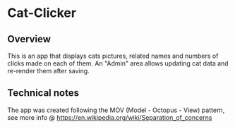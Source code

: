 # Cat-Clicker

## Overview

This is an app that displays cats pictures, related names and numbers of clicks made on each of them. 
An "Admin" area allows updating cat data and re-render them after saving.

## Technical notes

The app was created following the MOV (Model - Octopus - View) pattern, see more info @ https://en.wikipedia.org/wiki/Separation_of_concerns


